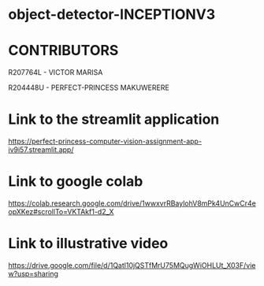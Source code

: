 # object-detector-INCEPTIONV3

# CONTRIBUTORS
R207764L - VICTOR MARISA

R204448U - PERFECT-PRINCESS MAKUWERERE
 
# Link to the streamlit application
https://perfect-princess-computer-vision-assignment-app-iv9i57.streamlit.app/

# Link to google colab
 https://colab.research.google.com/drive/1wwxvrRBaylohV8mPk4UnCwCr4eopXKez#scrollTo=VKTAkf1-d2_X
 
 # Link to illustrative video
 https://drive.google.com/file/d/1Qatl10jQSTfMrU75MQugWiOHLUt_X03F/view?usp=sharing




